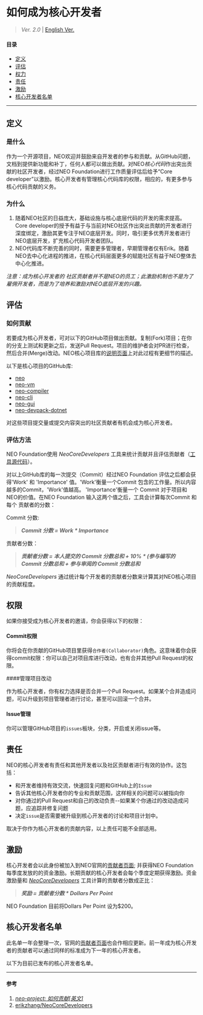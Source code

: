 # 如何成为核心开发者

> *Ver. 2.0* \| [English Ver.](How-to-Become-A-NEO-Core-Developer-V2.0.md)

#### 目录

- [定义](#定义)
- [评估](#评估)
- [权力](#权力)
- [责任](#责任)
- [激励](#激励)
- [核心开发者名单](#核心开发者名单)

---

## 定义

### 是什么

作为一个开源项目，NEO欢迎并鼓励来自开发者的参与和贡献。从GitHub问题，文档到提供新功能和补丁，任何人都可以做出贡献。对NEO*核心代码*作出突出贡献的社区开发者，经过NEO Foundation进行工作质量评估后给予“Core developer”以激励。核心开发者有管理核心代码库的权限，相应的，有更多参与核心代码贡献的义务。

### 为什么

1. 随着NEO社区的日益庞大，基础设施与核心底层代码的开发的需求提高。Core developer的授予有益于与当前对NEO社区作出突出贡献的开发者进行深度绑定，激励其更专注于NEO底层开发。同时，吸引更多优秀开发者进行NEO底层开发，扩充核心代码开发者团队。
2. NEO代码库不断完善的同时，需要更多管理者，早期管理者仅有Erik。随着NEO去中心化进程的推进，在核心代码层面更多的赋能社区有益于NEO整体去中心化推进。

*注意：成为核心开发者的 社区贡献者并不是NEO的员工；此激励机制也不是为了雇佣开发者，而是为了培养和激励对NEO底层开发的兴趣。*

## 评估

### 如何贡献

若要成为核心开发者，可对以下的GitHub项目做出贡献。复制(Fork)项目；在你的分支上测试和更新之后，发送Pull Request。项目的维护者会对PR进行检查，然后合并(Merge)改动。NEO核心项目库的[说明页面](https://github.com/neo-project/neo#how-to-contribute)上对此过程有更细节的描述。

以下是核心项目的GitHub库: 

- [neo](https://github.com/neo-project/neo)
- [neo-vm](https://github.com/neo-project/neo-vm)
- [neo-compiler](https://github.com/neo-project/neo-compiler)
- [neo-cli](https://github.com/neo-project/neo-cli)
- [neo-gui](https://github.com/neo-project/neo-gui)
- [neo-devpack-dotnet](https://github.com/neo-project/neo-devpack-dotnet)

对这些项目提交量或提交内容突出的社区贡献者有机会成为核心开发者。

### 评估方法

NEO Foundation使用 *NeoCoreDevelopers* 工具来统计贡献并且评估贡献者（[工具源代码](https://github.com/erikzhang/NeoCoreDevelopers)）。

对以上GitHub库的每一次提交（Commit）经过NEO Foundation 评估之后都会获得'Work' 和 'Importance' 值。'Work'衡量一个Commit 包含的工作量。所以内容越多的Commit，'Work'值越高。 'Importance'衡量一个 Commit 对于项目和NEO的价值。在NEO Foundation 输入这两个值之后，工具会计算每次Commit 和每个 贡献者的分数：

Commit 分数: 

> ***Commit 分数 = Work * Importance***

贡献者分数：

> ***贡献者分数 = 本人提交的 Commit 分数总和 + 10% * (参与编写的 Commit 分数总和 + 参与审阅的 Commit 分数总和***

*NeoCoreDevelopers* 通过统计每个开发者的贡献者分数来计算其对NEO核心项目的贡献程度。


## 权限

如果你接受成为核心开发者的邀请，你会获得以下的权限：

#### Commit权限

你将会在你贡献的GitHub项目里获得`合作者(Collaborator)`角色。这意味着你会获得commit权限：你可以自己对项目库进行改动，也有合并其他Pull Request的权限。

####管理项目改动

作为核心开发者，你有权力选择是否合并一个Pull Request。如果某个合并造成问题，可以升级到项目管理者进行讨论，甚至可以回滚一个合并。

#### Issue管理

你可以管理GitHub项目的`issues`板块，分类，开启或关闭issue等。

## 责任

NEO的核心开发者有责任和其他开发者以及社区贡献者进行有效的协作。这包括：

- 和开发者维持有效交流，快速回复问题和GitHub上的`Issue`
- 告诉其他核心开发者你的专业和贡献范围，这样相关的问题可以被指向你
- 对你通过的Pull Request和自己的改动负责--如果某个你通过的改动造成问题，应追踪并修复问题
- 决定`issue`是否需要被升级到核心开发者的讨论和项目计划中。

取决于你作为核心开发者的贡献内容，以上责任可能不全部适用。

## 激励

核心开发者会以此身份被加入到NEO官网的[贡献者页面](https://neo.org/team); 并获得NEO Foundation每季度发放的的资金激励。长期贡献的核心开发者会每个季度定期获得激励。资金激励量和 [*NeoCoreDevelopers*](https://github.com/erikzhang/NeoCoreDevelopers) 工具计算的贡献者分数成正比：

> ***奖励 = 贡献者分数 * Dollars Per Point***

NEO Foundation 目前将Dollars Per Point 设为$200。

## 核心开发者名单

此名单一年会整理一次，官网的[贡献者页面](https://neo.org/team)也会作相应更新。前一年成为核心开发者的贡献者可以通过同样的标准成为下一年的核心开发者。

以下为目前已发布的核心开发者名单。



-----

#### 参考

1. *[neo-project: 如何贡献[英文]](https://github.com/neo-project/neo#how-to-contribute)*
2. [erikzhang/NeoCoreDevelopers](https://github.com/erikzhang/NeoCoreDevelopers)
